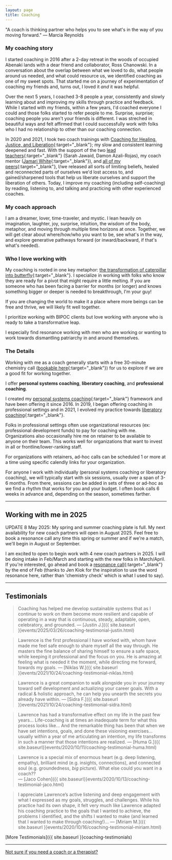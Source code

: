 ```yaml
---
layout: page
title: Coaching
---
```


<!-- "A great coach tells you what you need to hear not what you want to hear." — Sagi Kalev -->

"A coach is thinking partner who helps you to see what's in the way of you moving forward." — Marcia Reynolds


### My coaching story

I started coaching in 2016 after a 2-day retreat in the woods of occupied Abenaki lands with a dear friend and collaborator, Ross Chanowski. In a conversation about the overlap between what we loved to do, what people around us needed, and what could resource us, we identified coaching as one of my sweet spots. That started me on a journey of experimentation of coaching my friends and, turns out, I loved it *and* it was helpful.

Over the next 5 years, I coached 3-8 people a year, consistently and slowly learning about and improving my skills through practice and feedback. While I started with my friends, within a few years, I'd coached everyone I could and those folks started to refer people to me. Surprise, surprise; coaching people you aren't your friends is different. I was streched in beautiful ways and felt affirmed that I could successfully work with folks who I had no relationship to other than our coaching connection. 

In 2020 and 2021, I took two coach trainings with [Coaching for Healing, Justice, and Liberation](https://healingjusticeliberation.org/){:target="_blank"}; my slow and consistent learning deepened and fast. With the support of the two [lead teachers](https://www.healingjusticeliberation.org/aboutus){:target="_blank"} (Sarah Jawaid, Damon Azali-Rojas), my coach mentor ([Jamari White](https://www.blackancestralhealing.com/about){:target="_blank"}), and [all of my peers](https://www.instagram.com/p/CXfLCrarir2/){:target="_blank"}, I/we released all sorts of limiting beliefs, healed and reconnected parts of ourselves we'd lost access to, and gained/sharpened tools that help us liberate ourselves and support the liberation of others. Today, I improve my coaching (including self-coaching) by reading, listening to, and talking and practicing with other experienced coaches.


### My coach approach

I am a dreamer, lover, time-traveler, and mystic. I lean heavily on imagination, laughter, joy, surprise, intuition, the wisdom of the body, metaphor, and moving through multiple time horizons at once. Together, we will get clear about where/how/who you want to be, see what's in the way, and explore generative pathways forward (or inward/backward, if that's what's needed). 


### Who I love working with

My coaching is rooted in one key metaphor: [the transformation of caterpillar into butterfly](https://www.youtube.com/watch?v=FS7Zuq6LScc){:target="_blank"}. I specialize in working with folks who know they are ready for a pivot that might require a little melting. If you are someone who has been facing a barrier for months (or longer) and knows something bigger or deeper is needed to breakthrough, I'm your guy! 

If you are changing the world to make it a place where more beings can be free and thrive, we will likely fit well together. 

I prioritize working with BIPOC clients but love working with anyone who is ready to take a transformative leap. 

I especially find resonance working with men who are working or wanting to work towards dismantling patriarchy in and around themselves.

### The Details

Working with me as a coach generally starts with a free 30-minute chemistry call ([bookable here](https://calendly.com/lqb2co/coaching-chemistry-call){:target="_blank"}) for us to explore if we are a good fit for working together.

I offer **personal systems coaching**, **liberatory coaching**, and **professional coaching**. 

I created my [personal systems coaching](https://docs.google.com/document/d/1TkkuWMfPaB0wcUFwisYbj-znRdkJl2mBFIUpMMeefSU/edit?usp=sharing){:target="_blank"} framework and have been offering it since 2016. In 2019, I began offering coaching in professional settings and in 2021, I evolved my practice towards [liberatory coaching](https://www.healingjusticeliberation.org/aboutus){:target="_blank"}.

<!-- I have been offering professional coaching since 2019 and [liberatory coaching](https://www.healingjusticeliberation.org/aboutus){:target="_blank"} (training scheduled to complete in Jan 2022) since 2021. I will describe the pathways on our consultation call and if we move forward, we'll make a decision on one or a blended apporach before our first full coaching session. You can find pricing information [here](https://docs.google.com/document/d/1sxujZckhY8eIfNRIc_MlCGRGsrQ9t5slfItcBJCF92w/edit?usp=sharing){:target="_blank"} for individual coaching.
 -->

<!-- For more about **liberatory coaching**, please see [the Coaching for Healing, Justice, and Liberation website](https://www.healingjusticeliberation.org/aboutus){:target="_blank"}. 
 -->
<!-- I offer **professional coaching** to support people in their work context(s). --> Folks in professional settings often use organizational resources (ex: professional development funds) to pay for coaching with me. Organizations also occasionally hire me on retainer to be available to anyone on their team. This works well for organizations that want to invest in all or frontline/lower-ranking staff. <!-- In both cases, I use my [sliding scale organizational consulting rates](https://docs.google.com/document/d/1X0WiPZ8srwWC6SZrD9qVsmDTNQ4gW6YWbDw4tammFU8/edit){:target="_blank"} to set a compensation amount. If what you're looking for doesn't exactly fit how I typically offer professional coaching, please [reach out]({{ site.baseurl }}/contact) and let's see what's possible.  -->

For organizations with retainers, ad-hoc calls can be scheduled 1 or more at a time using specific calendly links for your organization. 

For anyone I work with individually (personal systems coaching or liberatory coaching), we will typically start with six sessions, usually over a span of 3-6 months. From there, sessions can be added in sets of three or ad-hoc as we find a rhythm that works for you and your budget. I often book calls 6 weeks in advance and, depending on the season, sometimes farther. 

<center><hr></center>

## Working with me in 2025

UPDATE 8 May 2025: My spring and summer coaching plate is full. My next availability for new coach partners will open in August 2025. Feel free to book a resonance call any time this spring or summer and if we're a match, we'll begin in August or September. 

I am excited to open to begin work with 4 new coach partners in 2025. I will be doing intake in Feb/March and starting with the new folks in March/April. If you're interested, go ahead and book a [resonance call](https://calendly.com/lqb2co/coaching-resonance){:target="_blank"} by the end of Feb (thanks to Jen Kiok for the inspiration to use the word resonance here, rather than 'chemistry check' which is what I used to say).

<!-- I will wrapping up with my current slate of incredible coach partners sometime around April 2024.  I have 1-2 slots available starting in January and then a whole slew (slough? sloo?) of slots open starting in May/June. If you're interested, let's do a ([resonance call](https://calendly.com/lqb2co/coaching-resonance){:target="_blank"} by the end of April 2024 so we can see if we're a good match (thanks to Jen Kiok for the inspiration to use the word resonance here, rather than 'chemistry check' which is the word I previously used).

UPDATE 1 May 2024: my coaching plate is approaching full. Chemistry calls booked after today may be canceled once my coaching plate is full. My next availability for new coach partners will likely be late 2024/early 2025. 

UPDATE 24 July 2024: my 2024 coaching plate is full. You are welcome to book a resonance call with me whenever feels right for you. My next openings for coaching begin in Feb 2025.  -->


<!-- <a href="https://docs.google.com/document/d/13xo9AVBAwLvDvbbsAz75qYpcb1vpnCh_IYxLE8zlRbA/edit#heading=h.u8d6ynd4gbr2" target="_blank">Here's a rundown of what it could look like to work with me in 2023.</a> -->

<!-- My coaching plate for 2022 is full and I am beginning to plan out my coaching schedule for 2023. If you are interested in working with me as a coach next year, please add yourself to the waitlist <a href="https://forms.gle/hBX8mk92zdbox8UK9" target="_blank">here</a>. You'll hear word in November or December about how to get yourself off the waitlist and into a slot! -->

<center><hr></center>


## Testimonials


> Coaching has helped me develop sustainable systems that as I continue to work on them become more resilient and capable of operating in a way that is continuous, steady, adaptable, open, celebratory, and grounded. — [Justin J.]({{ site.baseurl }}events/2025/03/26/coaching-testimonial-justin.html)

> Lawrence is the first professional I have worked with, whom have made me feel safe enough to share myself all the way through. He masters the fine balance of sharing himself to ensure a safe space, while keeping it professional and the focus on you. He is amazing at feeling what is needed it the moment, while directing me forward, towards my goals. — [Niklas W.]({{ site.baseurl }}events/2021/10/24/coaching-testimonial-niklas.html) 

> Lawrence is a great companion to walk alongside you in your journey toward self development and actualizing your career goals. With a radical & holistic approach, he can help you unearth the secrets you already have within. — [Sidra F.]({{ site.baseurl }}events/2021/10/24/coaching-testimonial-sidra.html)

> Lawrence has had a transformative effect on my life in the past few years... Life-coaching is at times an inadequate term for what this process looks like... And the remarkable thing has been that when we have set intentions, goals, and done these visioning exercises... usually within a year of me articulating an intention, my life transforms in such a manner that those intentions are realized. — [Huma G.]({{ site.baseurl}}events/2020/10/11/coaching-testimonial-huma.html)

> Lawrence is a special mix of enormous heart (e.g. deep listening, empathy), brilliant mind (e.g. insights, connections), and connected soul (e.g. groundedness, *big* picture). What else could you want in a coach??<br>
— [Jaco Cohen]({{ site.baseurl}}events/2020/10/13/coaching-testimonial-jaco.html)

> I appreciate Lawrence’s active listening and deep engagement with what I expressed as my goals, struggles, and challenges. While his practice had its own shape, it felt very much like Lawrence adapted his coaching practice to the goals that I wanted to achieve, the problems I identified, and the shifts I wanted to make (and learned that I wanted to make through coaching!)...
— [Miriam M.]({{ site.baseurl }}events/2020/10/16/coaching-testimonial-miriam.html)

[More Testimonials]({{ site.baseurl }}coaching-testimonials)


<center><hr></center>

[Not sure if you need a coach or a therapist?](https://blog.zencare.co/life-coach-vs-therapist/#:~:text=The%20major%20difference%20between%20therapy,on%20setting%20and%20achieving%20goals)